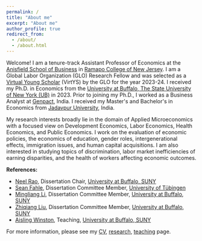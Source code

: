```yaml
---
permalink: /
title: "About me"
excerpt: "About me"
author_profile: true
redirect_from: 
  - /about/
  - /about.html
---
```


Welcome! I am a tenure-track Assistant Professor of Economics at the [Anisfield School of Business](https://www.ramapo.edu/asb/) in [Ramapo College of New Jersey](https://www.ramapo.edu/). 
I am a Global Labor Organization (GLO) Research Fellow and was selected as a [Virtual Young Scholar](https://glabor.org/user/sandipab/) (VirtYS) by the GLO for the year 2023-24. I received my Ph.D. in Economics from the [University at Buffalo, The State University of New York (UB)](http://www.buffalo.edu/) in 2023. Prior to joining my Ph.D., I worked as a Business Analyst at [Genpact](https://www.genpact.com/), India. I received my Master's and Bachelor's in Economics from [Jadavpur University](http://www.jaduniv.edu.in/), India.

My research interests broadly lie in the domain of Applied Microeconomics with a focused view on Development Economics, Labor Economics, Health Economics, and Public Economics. I work on the evaluation of economic policies, the economics of education, gender roles, intergenerational effects, immigration issues, and human capital acquisitions. I am also interested in studying topics of discrimination, labor market inefficiencies of earning disparities, and the health of workers affecting economic outcomes. 

**References:**
- [Neel Rao](http://www.acsu.buffalo.edu/~neelrao/), Dissertation Chair, [University at Buffalo, SUNY](http://www.buffalo.edu/) 
- [Sean Fahle](https://sites.google.com/site/seanpfahle/), Dissertation Committee Member, [University of Tübingen](https://uni-tuebingen.de/)
- [Mingliang Li](http://www.acsu.buffalo.edu/~mli3/), Dissertation Committee Member, [University at Buffalo, SUNY](http://www.buffalo.edu/)
- [Zhiqiang Liu](https://arts-sciences.buffalo.edu/economics/faculty/faculty-directory/liu-zhiqiang.html), Dissertation Committee Member, [University at Buffalo, SUNY](http://www.buffalo.edu/)
- [Aisling Winston](https://arts-sciences.buffalo.edu/economics/faculty/faculty-directory/winston.html), Teaching, [University at Buffalo, SUNY](http://www.buffalo.edu/)

For more information, please see my [CV](cv), [research](research), [teaching](teaching) page. 

